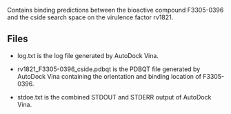 Contains binding predictions between the bioactive compound F3305-0396 and the cside search space on the virulence factor rv1821.

## Files

- log.txt is the log file generated by AutoDock Vina.

- rv1821_F3305-0396_cside.pdbqt is the PDBQT file generated by AutoDock Vina containing the orientation and binding location of F3305-0396.

- stdoe.txt is the combined STDOUT and STDERR output of AutoDock Vina.

